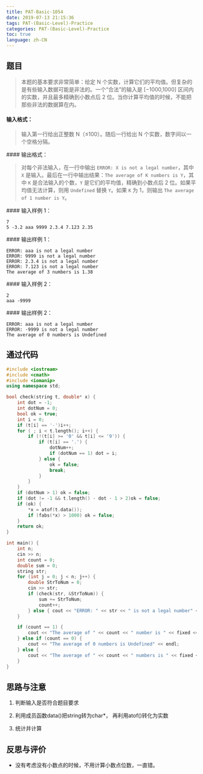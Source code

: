 ```yaml
---
title: PAT-Basic-1054
date: 2019-07-13 21:15:36
tags: PAT-(Basic-Level)-Practice
categories: PAT-(Basic-Level)-Practice
toc: true
language: zh-CN
---
```


## 题目

> 本题的基本要求非常简单：给定 N 个实数，计算它们的平均值。但复杂的是有些输入数据可能是非法的。一个“合法”的输入是 [−1000,1000] 区间内的实数，并且最多精确到小数点后 2 位。当你计算平均值的时候，不能把那些非法的数据算在内。

#### 输入格式：

> 输入第一行给出正整数 N（≤100）。随后一行给出 N 个实数，数字间以一个空格分隔。

#### 输出格式：

> 对每个非法输入，在一行中输出 `ERROR: X is not a legal number`，其中 `X` 是输入。最后在一行中输出结果：`The average of K numbers is Y`，其中 `K` 是合法输入的个数，`Y` 是它们的平均值，精确到小数点后 2 位。如果平均值无法计算，则用 `Undefined` 替换 `Y`。如果 `K` 为 1，则输出 `The average of 1 number is Y`。

#### 输入样例 1：

```
7
5 -3.2 aaa 9999 2.3.4 7.123 2.35
```

#### 输出样例 1：

```
ERROR: aaa is not a legal number
ERROR: 9999 is not a legal number
ERROR: 2.3.4 is not a legal number
ERROR: 7.123 is not a legal number
The average of 3 numbers is 1.38
```

#### 输入样例 2：

```
2
aaa -9999
```

#### 输出样例 2：

```
ERROR: aaa is not a legal number
ERROR: -9999 is not a legal number
The average of 0 numbers is Undefined
```

## 通过代码

```c++
#include <iostream>
#include <cmath>
#include <iomanip>
using namespace std;

bool check(string t, double* x) {
	int dot = -1;
	int dotNum = 0;
	bool ok = true;
	int i = 0;
	if (t[i] == '-')i++;
	for ( ; i < t.length(); i++) {
		if (!(t[i] >= '0' && t[i] <= '9')) {
			if (t[i] == '.') {
				dotNum++;
				if (dotNum == 1) dot = i;
			} else {
				ok = false;
				break;
			}
		}
	}
	if (dotNum > 1) ok = false;
	if (dot != -1 && t.length() - dot - 1 > 2)ok = false;
	if (ok) {
		*x = atof(t.data());
		if (fabs(*x) > 1000) ok = false;
	}
	return ok;
}

int main() {
	int n;
	cin >> n;
	int count = 0;
	double sum = 0;
	string str;
	for (int j = 0; j < n; j++) {
		double StrToNum = 0;
		cin >> str;
		if (check(str, &StrToNum)) {
			sum += StrToNum;
			count++;
		} else { cout << "ERROR: " << str << " is not a legal number" << endl; }
	}

	if (count == 1) {
		cout << "The average of " << count << " number is " << fixed << setprecision(2) << sum / count << endl;
	} else if (count == 0) {
		cout << "The average of 0 numbers is Undefined" << endl;
	} else {
		cout << "The average of " << count << " numbers is " << fixed << setprecision(2) << sum / count << endl;
	}
}
```

## 思路与注意

1.  判断输入是否符合题目要求
    
2.  利用成员函数data()把string转为char*， 再利用atof()转化为实数
    
3.  统计并计算
    

## 反思与评价

-   没有考虑没有小数点的时候，不用计算小数点位数，一直错。
